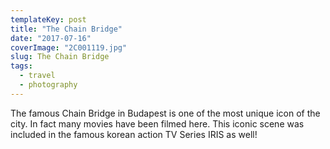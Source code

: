 ```yaml
---
templateKey: post
title: "The Chain Bridge"
date: "2017-07-16"
coverImage: "2C001119.jpg"
slug: The Chain Bridge
tags:
  - travel
  - photography
---
```


The famous Chain Bridge in Budapest is one of the most unique icon of the city. In fact many movies have been filmed here. This iconic scene was included in the famous korean action TV Series IRIS as well!
